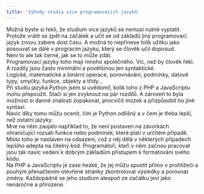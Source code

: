 ```yaml
---
title: 'Výhody studia více programovacích jazyků'
---
```


Možná byste si řekli, že studium více jazyků se nemusí nutně vyplatit. Protože vrátit se zpět na začátek a učit se od základů jiný programovací jazyk znovu zabere dost času. A možná to nepřinese tolik užitku jako posouvat se dále v progracím jazyku, který se člověk učil doposud.
<br>
Není to ale tak černé, jak se to může zdát.
<br>
Programovací jazyky toho mají mnoho společného. Víc, než by člověk řekl. A rozdíly jsou často minimální a povětšinou jen syntaktické.
<br>
Logické, matematické a binární operace, porovnávání, podmínky, datové typy, smyčky, funkce, objekty a třídy...
<br>
Při studiu jazyka Python jsem si uvědomil, kolik toho z PHP a JavaScriptu mohu přepoužít. Stačí si jen zvyknout na pár rozdílů. A zároveň to byla možnost si danné znalosti zopakovat, procvičit mozek a přizpůsobit ho jiné syntaxi.
<br>
Navíc díky tomu můžu ocenit, čím je Python odlišný a v čem je třeba lepší, než ostatní jazyky.
<br>
Mne na něm zaujalo například to, že není postaven na závorkách ohraničující rozsah funkce nebo podmínek, které platí v určitém případě. Místo toho je nastaven na odsazení, což z něj dělá v některých případech lepšího adepta na čitelný kód.
Programátoři, kteří v něm začnou pracovat jsou tak navíc vedeni k dobrým základům přístupem k formátování svého kódu.
<br>
Na PHP a JavaScriptu je zase hezké, že jej můžu spustit přímo v prohlížeči a pouhým přenačtením otevřené stránky  zkontrolovat výsledky a porovnat změny.
Každopádně se jeho studium alespoň ze začátku jeví jako nenáročné a přirozené.